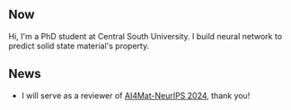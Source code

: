 ## Now

Hi, I'm a PhD student at Central South University.
I build neural network to predict solid state material's property.

## News

- I will serve as a reviewer of [AI4Mat-NeurIPS 2024](https://sites.google.com/view/ai4mat/home), thank you!

